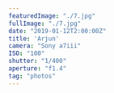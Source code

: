 ```yaml
---
featuredImage: "./7.jpg"
fullImage: "./7.jpg"
date: "2019-01-12T2:00:00Z"
title: 'Arjun'
camera: "Sony a7iii"
ISO: "100"
shutter: "1/400"
aperture: "f1.4"
tag: "photos"
---
```



